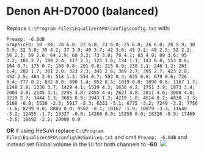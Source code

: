 # Denon AH-D7000 (balanced)
Replace `C:\Program Files\EqualizerAPO\config\config.txt` with:
```
Preamp: -6.0dB
GraphicEQ: 10 -84; 20 6.0; 22 6.0; 23 6.0; 25 6.0; 26 6.0; 28 5.9; 30 5.5; 32 5.0; 35 4.2; 37 3.9; 40 3.7; 42 3.6; 45 3.2; 49 2.5; 52 2.2; 56 2.3; 59 2.6; 64 2.9; 68 3.2; 73 3.8; 78 4.1; 83 4.0; 89 3.6; 95 3.2; 102 2.7; 109 2.4; 117 2.1; 125 1.6; 134 1.1; 143 0.8; 153 0.6; 164 0.7; 175 0.7; 188 0.8; 201 0.8; 215 0.9; 230 1.1; 246 1.2; 263 1.4; 282 1.7; 301 2.0; 323 2.3; 345 2.6; 369 2.7; 395 2.7; 423 2.8; 452 2.5; 484 2.0; 518 1.3; 554 0.7; 593 0.4; 635 0.6; 679 0.6; 726 0.4; 777 0.2; 832 0.0; 890 1.4; 952 0.5; 1019 0.0; 1090 0.6; 1167 1.7; 1248 2.8; 1336 3.7; 1429 4.1; 1529 4.3; 1636 4.2; 1751 3.9; 1873 3.4; 2004 3.0; 2145 3.1; 2295 3.8; 2455 4.4; 2627 4.8; 2811 4.6; 3008 4.0; 3219 2.7; 3444 1.3; 3685 0.9; 3943 1.2; 4219 1.0; 4514 0.2; 4830 -1.3; 5168 -0.9; 5530 -2.3; 5917 -5.3; 6331 -5.1; 6775 -3.2; 7249 -3.2; 7756 -1.6; 8299 0.0; 8880 0.0; 9502 -0.1; 10167 -1.9; 10879 -3.3; 11640 -3.2; 12455 -1.7; 13327 -0.0; 14260 0.0; 15258 0.0; 16326 -0.9; 17469 -3.6; 18692 -2.2; 20000 0.0
```
**OR** if using HeSuVi replace `C:\Program Files\EqualizerAPO\config\HeSuVi\eq.txt` and omit `Preamp: -6.0dB` and instead set Global volume in the UI for both channels to **-60**.
![](https://raw.githubusercontent.com/jaakkopasanen/AutoEq/master/results/Sonoma%20Model%20One/headphoncecom/onear/Denon%20AH-D7000%20(balanced)/Denon%20AH-D7000%20(balanced).png)